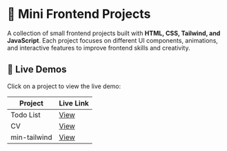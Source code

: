 # 🎨 Mini Frontend Projects

A collection of small frontend projects built with **HTML, CSS, Tailwind, and JavaScript**. Each project focuses on different UI components, animations, and interactive features to improve frontend skills and creativity.

## 🔗 Live Demos  
Click on a project to view the live demo:  

| Project | Live Link |
|---------|----------|
| Todo List | [View](https://snoou.github.io/frontend-mini-project/todo%20List/) |
| CV | [View](https://snoou.github.io/frontend-mini-project/CV-main/) |
| min-tailwind | [View](https://snoou.github.io/frontend-mini-project/min-tailwind/) |






